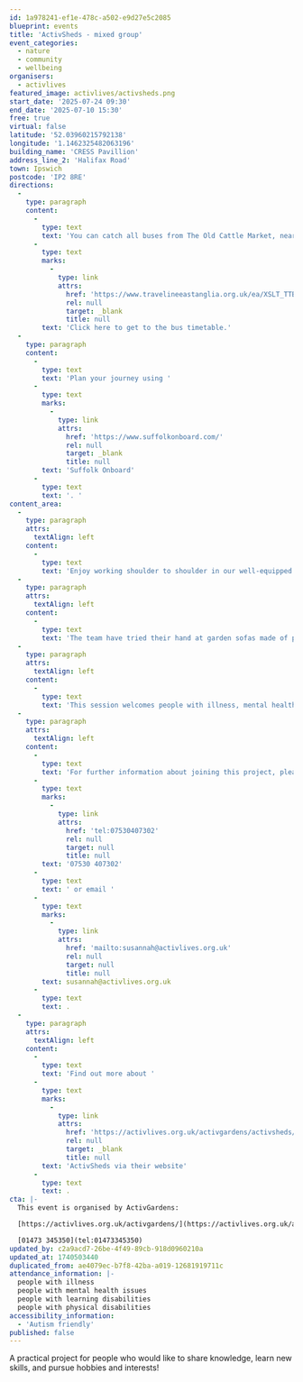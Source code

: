 ```yaml
---
id: 1a978241-ef1e-478c-a502-e9d27e5c2085
blueprint: events
title: 'ActivSheds - mixed group'
event_categories:
  - nature
  - community
  - wellbeing
organisers:
  - activlives
featured_image: activlives/activsheds.png
start_date: '2025-07-24 09:30'
end_date: '2025-07-10 15:30'
free: true
virtual: false
latitude: '52.03960215792138'
longitude: '1.1462325482063196'
building_name: 'CRESS Pavillion'
address_line_2: 'Halifax Road'
town: Ipswich
postcode: 'IP2 8RE'
directions:
  -
    type: paragraph
    content:
      -
        type: text
        text: 'You can catch all buses from The Old Cattle Market, near The Buttermarket shopping mall. '
      -
        type: text
        marks:
          -
            type: link
            attrs:
              href: 'https://www.travelineeastanglia.org.uk/ea/XSLT_TTB_REQUEST?language=en&dateDay=20130813&command=direct&net=suf&line=02016&sup=%20&project=y08&direction=R&contentFilter=TIMINGPOINTS&outputFormat=0&itdLPxx_displayHeader=false&itdLPxx_operatorCodeForTTB=731IB'
              rel: null
              target: _blank
              title: null
        text: 'Click here to get to the bus timetable.'
  -
    type: paragraph
    content:
      -
        type: text
        text: 'Plan your journey using '
      -
        type: text
        marks:
          -
            type: link
            attrs:
              href: 'https://www.suffolkonboard.com/'
              rel: null
              target: _blank
              title: null
        text: 'Suffolk Onboard'
      -
        type: text
        text: '. '
content_area:
  -
    type: paragraph
    attrs:
      textAlign: left
    content:
      -
        type: text
        text: 'Enjoy working shoulder to shoulder in our well-equipped sheds, making smaller items such as bird boxes, garden trugs or obelisks, as well as collaborating on bigger projects such as building raised beds and renovating garden furniture. '
  -
    type: paragraph
    attrs:
      textAlign: left
    content:
      -
        type: text
        text: 'The team have tried their hand at garden sofas made of pallets and a greenhouse made of plastic bottles, not to mention hedgehog homes and a mini Suffolk barn!'
  -
    type: paragraph
    attrs:
      textAlign: left
    content:
      -
        type: text
        text: 'This session welcomes people with illness, mental health issues or learning and/ or physical disabilities.'
  -
    type: paragraph
    attrs:
      textAlign: left
    content:
      -
        type: text
        text: 'For further information about joining this project, please contact Susannah on '
      -
        type: text
        marks:
          -
            type: link
            attrs:
              href: 'tel:07530407302'
              rel: null
              target: null
              title: null
        text: '07530 407302'
      -
        type: text
        text: ' or email '
      -
        type: text
        marks:
          -
            type: link
            attrs:
              href: 'mailto:susannah@activlives.org.uk'
              rel: null
              target: null
              title: null
        text: susannah@activlives.org.uk
      -
        type: text
        text: .
  -
    type: paragraph
    attrs:
      textAlign: left
    content:
      -
        type: text
        text: 'Find out more about '
      -
        type: text
        marks:
          -
            type: link
            attrs:
              href: 'https://activlives.org.uk/activgardens/activsheds/'
              rel: null
              target: _blank
              title: null
        text: 'ActivSheds via their website'
      -
        type: text
        text: .
cta: |-
  This event is organised by ActivGardens:

  [https://activlives.org.uk/activgardens/](https://activlives.org.uk/activgardens/) 

  [01473 345350](tel:01473345350)
updated_by: c2a9acd7-26be-4f49-89cb-918d0960210a
updated_at: 1740503440
duplicated_from: ae4079ec-b7f8-42ba-a019-12681919711c
attendance_information: |-
  people with illness
  people with mental health issues
  people with learning disabilities
  people with physical disabilities
accessibility_information:
  - 'Autism friendly'
published: false
---
```

A practical project for people who would like to share knowledge, learn new skills, and pursue hobbies and interests!